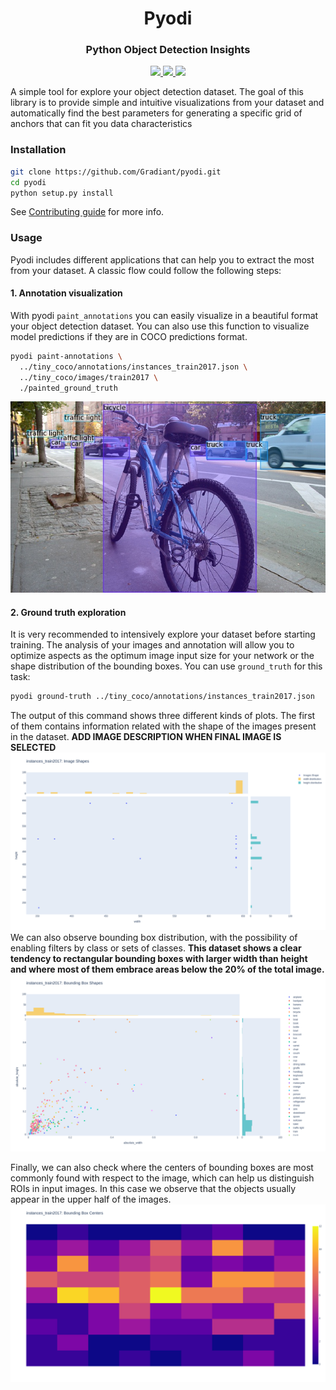 <h1 align="center">
  <b>Pyodi</b><br>
</h1>

<h3 align="center">
  <b>Python Object Detection Insights</b><br>
</h3>

<p align="center">
    <a href="https://www.python.org/">
        <img src="https://img.shields.io/badge/Python-3.7-ff69b4.svg" />
    </a>
    <a href="https://github.com/Gradiant/pyodi/actions?query=workflow%3A%22Continuous+Integration%22">
        <img src="https://github.com/pyodi/pyodi/workflows/Continuous%20Integration/badge.svg?branch=master" />
    </a>
    <a href= "https://github.com/AntixK/PyTorch-VAE/blob/master/LICENSE.md">
        <img src="https://img.shields.io/badge/license-Apache2.0-blue.svg" />
    </a>
</p>

A simple tool for explore your object detection dataset. The goal of this library is to provide simple and intuitive visualizations from your dataset and automatically find the best parameters for generating a specific grid of anchors that can fit you data characteristics

### Installation
```bash
git clone https://github.com/Gradiant/pyodi.git
cd pyodi
python setup.py install
```

See [Contributing guide](.github/CONTRIBUTING.md) for more info.


### Usage

Pyodi includes different applications that can help you to extract the most from your dataset. A classic flow could follow the following steps:

#### 1. Annotation visualization

With pyodi `paint_annotations` you can easily visualize in a beautiful format your object detection dataset. You can also use this function to visualize model predictions if they are in COCO predictions format.

```bash
pyodi paint-annotations \
  ../tiny_coco/annotations/instances_train2017.json \
  ../tiny_coco/images/train2017 \
  ./painted_ground_truth
```

![COCO image with painted annotations](resources/coco_sample_174482.jpg)

#### 2. Ground truth exploration

It is very recommended to intensively explore your dataset before starting training. The analysis of your images and annotation will allow you to optimize aspects as the optimum image input size for your network or the shape distribution of the bounding boxes. You can use `ground_truth` for this task:

```bash
pyodi ground-truth ../tiny_coco/annotations/instances_train2017.json
```

The output of this command shows three different kinds of plots. The first of them contains information related with the shape of the images present in the dataset. **ADD IMAGE DESCRIPTION WHEN FINAL IMAGE IS SELECTED**
![Image shape distribution](resources/gt_img_shapes.png)
We can also observe bounding box distribution, with the possibility of enabling filters by class or sets of classes. **This dataset shows a clear tendency to  rectangular bounding boxes with larger width than height and where most of them embrace areas below the 20% of the total image.**
![Bbox distribution](resources/gt_bb_shapes.png)

Finally, we can also check where the centers of bounding boxes are most commonly found with respect to the image, which can help us distinguish ROIs in input images. In this case we observe that the objects usually appear in the upper half of the images.
![Bbox center distribution](resources/gt_bb_centers.png)
